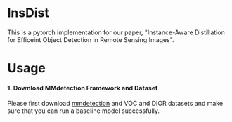 # InsDist
This is a pytorch implementation for our paper, "Instance-Aware Distillation for Efficeint Object Detection in Remote Sensing Images". 

# Usage
####  1. Download MMdetection Framework and Dataset

Please first download [mmdetection](https://github.com/open-mmlab/mmdetection) and VOC and DIOR datasets and make sure that you can run a baseline model successfully.


